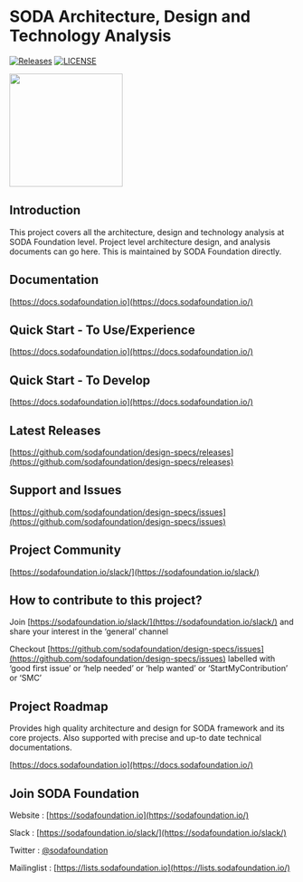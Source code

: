 # SODA Architecture, Design and Technology Analysis

[![Releases](https://img.shields.io/github/release/sodafoundation/design-specs/all.svg?style=flat-square)](https://github.com/sodafoundation/design-specs/releases)
[![LICENSE](https://img.shields.io/github/license/sodafoundation/design-specs.svg?style=flat-square)](https://github.com/sodafoundation/design-specs/blob/master/LICENSE)

<img src="https://sodafoundation.io/wp-content/uploads/2020/01/SODA_logo_outline_color_800x800.png" width="200" height="200">

## Introduction

This project covers all the architecture, design and technology analysis at SODA Foundation level. Project level architecture design, and analysis documents can go here.
This is maintained by SODA Foundation directly.

## Documentation

[https://docs.sodafoundation.io](https://docs.sodafoundation.io/)

## Quick Start - To Use/Experience

[https://docs.sodafoundation.io](https://docs.sodafoundation.io/)

## Quick Start - To Develop

[https://docs.sodafoundation.io](https://docs.sodafoundation.io/)

## Latest Releases

[https://github.com/sodafoundation/design-specs/releases](https://github.com/sodafoundation/design-specs/releases)

## Support and Issues

[https://github.com/sodafoundation/design-specs/issues](https://github.com/sodafoundation/design-specs/issues)

## Project Community

[https://sodafoundation.io/slack/](https://sodafoundation.io/slack/)

## How to contribute to this project?

Join [https://sodafoundation.io/slack/](https://sodafoundation.io/slack/) and share your interest in the ‘general’ channel

Checkout [https://github.com/sodafoundation/design-specs/issues](https://github.com/sodafoundation/design-specs/issues) labelled with ‘good first issue’ or ‘help needed’ or ‘help wanted’ or ‘StartMyContribution’ or ‘SMC’

## Project Roadmap

Provides high quality architecture and design for SODA framework and its core projects. Also supported with precise and up-to date technical documentations.

[https://docs.sodafoundation.io](https://docs.sodafoundation.io/)

## Join SODA Foundation

Website : [https://sodafoundation.io](https://sodafoundation.io/)

Slack  : [https://sodafoundation.io/slack/](https://sodafoundation.io/slack/)

Twitter  : [@sodafoundation](https://twitter.com/sodafoundation)

Mailinglist  : [https://lists.sodafoundation.io](https://lists.sodafoundation.io/)
